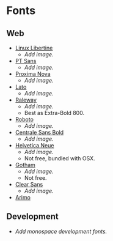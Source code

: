 # Fonts

## Web
- [Linux Libertine](http://www.linuxlibertine.org/index.php?id=1&L=1)
  - *Add image.*
- [PT Sans](http://www.google.com/fonts/specimen/PT+Sans)
  - *Add image.*
- [Proxima Nova](http://www.myfonts.com/fonts/marksimonson/proxima-nova/webfont_preview.html)
  - *Add image.*
- [Lato](http://www.google.com/fonts/specimen/Lato)
  - *Add image.*
- [Raleway](http://www.google.com/fonts/specimen/Lato)
  - *Add image.*
  - Best as Extra-Bold 800.
- [Roboto](http://www.google.com/fonts/specimen/Roboto)
  - *Add image.*
- [Centrale Sans Bold](http://www.myfonts.com/fonts/typedepot/centrale-sans/bold/)
  - *Add image.*
- [Helvetica Neue](http://www.linotype.com/1266/neuehelvetica-family.html)
  - *Add image.*
  - Not free, bundled with OSX.
- [Gotham](http://www.typography.com/fonts/gotham/overview/)
  - *Add image.*
  - Not free. 
- [Clear Sans](https://01.org/clear-sans)
  - *Add image.*
- [Arimo](https://www.google.com/fonts/specimen/Arimo)

## Development
- *Add monospace development fonts.*

